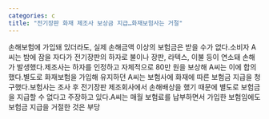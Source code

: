 ```yaml
---
categories: c
title: "전기장판 화재 제조사 보상금 지급…화재보험사는 거절"
---
```

손해보험에 가입돼 있더라도, 실제 손해금액 이상의 보험금은 받을 수가 없다.소비자 A씨는 밤에 잠을 자다가 전기장판의 하자로 불이나 장판, 라텍스, 이불 등이 연소돼 손해가 발생했다.제조사는 하자를 인정하고 자체적으로 80만 원을 보상해 A씨는 이에 합의했다.별도로 화재보험을 가입해 유지하던 A씨는 보험사에 화재에 따른 보험금 지급을 청구했다.보험사는 조사 후 전기장판 제조회사에서 손해배상을 했기 때문에 별도로 보험금을 지급할 수 없다고 주장하고 있다.A씨는 매월 보험료를 납부하면서 가입한 보험임에도 보험금 지급을 거절한 것은 부당